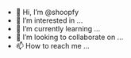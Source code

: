 - 👋 Hi, I’m @shoopfy
- 👀 I’m interested in ...
- 🌱 I’m currently learning ...
- 💞️ I’m looking to collaborate on ...
- 📫 How to reach me ...

<!---
shoopfy/shoopfy is a ✨ special ✨ repository because its `README.md` (this file) appears on your GitHub profile.
You can click the Preview link to take a look at your changes.
--->
